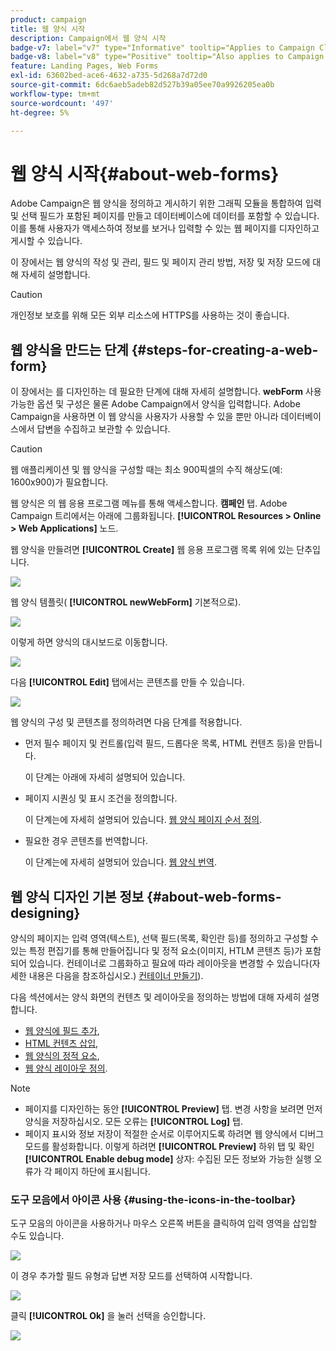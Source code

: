```yaml
---
product: campaign
title: 웹 양식 시작
description: Campaign에서 웹 양식 시작
badge-v7: label="v7" type="Informative" tooltip="Applies to Campaign Classic v7"
badge-v8: label="v8" type="Positive" tooltip="Also applies to Campaign v8"
feature: Landing Pages, Web Forms
exl-id: 63602bed-ace6-4632-a735-5d268a7d72d0
source-git-commit: 6dc6aeb5adeb82d527b39a05ee70a9926205ea0b
workflow-type: tm+mt
source-wordcount: '497'
ht-degree: 5%

---
```


# 웹 양식 시작{#about-web-forms}



Adobe Campaign은 웹 양식을 정의하고 게시하기 위한 그래픽 모듈을 통합하여 입력 및 선택 필드가 포함된 페이지를 만들고 데이터베이스에 데이터를 포함할 수 있습니다. 이를 통해 사용자가 액세스하여 정보를 보거나 입력할 수 있는 웹 페이지를 디자인하고 게시할 수 있습니다.

이 장에서는 웹 양식의 작성 및 관리, 필드 및 페이지 관리 방법, 저장 및 저장 모드에 대해 자세히 설명합니다.

>[!CAUTION]
>
>개인정보 보호를 위해 모든 외부 리소스에 HTTPS를 사용하는 것이 좋습니다.

## 웹 양식을 만드는 단계 {#steps-for-creating-a-web-form}

이 장에서는 를 디자인하는 데 필요한 단계에 대해 자세히 설명합니다. **webForm** 사용 가능한 옵션 및 구성은 물론 Adobe Campaign에서 양식을 입력합니다. Adobe Campaign을 사용하면 이 웹 양식을 사용자가 사용할 수 있을 뿐만 아니라 데이터베이스에서 답변을 수집하고 보관할 수 있습니다.

>[!CAUTION]
>
>웹 애플리케이션 및 웹 양식을 구성할 때는 최소 900픽셀의 수직 해상도(예: 1600x900)가 필요합니다.

웹 양식은 의 웹 응용 프로그램 메뉴를 통해 액세스합니다. **캠페인** 탭. Adobe Campaign 트리에서는 아래에 그룹화됩니다. **[!UICONTROL Resources > Online > Web Applications]** 노드.

웹 양식을 만들려면 **[!UICONTROL Create]** 웹 응용 프로그램 목록 위에 있는 단추입니다.

![](assets/webapp_create_new.png)

웹 양식 템플릿( **[!UICONTROL newWebForm]** 기본적으로).

![](assets/s_ncs_admin_survey_select_template.png)

이렇게 하면 양식의 대시보드로 이동합니다.

![](assets/webapp_empty_dashboard.png)

다음 **[!UICONTROL Edit]** 탭에서는 콘텐츠를 만들 수 있습니다.

![](assets/webapp_edit_tab.png)

웹 양식의 구성 및 콘텐츠를 정의하려면 다음 단계를 적용합니다.

* 먼저 필수 페이지 및 컨트롤(입력 필드, 드롭다운 목록, HTML 컨텐츠 등)을 만듭니다.

   이 단계는 아래에 자세히 설명되어 있습니다.

* 페이지 시퀀싱 및 표시 조건을 정의합니다.

   이 단계는에 자세히 설명되어 있습니다. [웹 양식 페이지 순서 정의](defining-web-forms-page-sequencing.md).

* 필요한 경우 콘텐츠를 번역합니다.

   이 단계는에 자세히 설명되어 있습니다. [웹 양식 번역](translating-a-web-form.md).

## 웹 양식 디자인 기본 정보 {#about-web-forms-designing}

양식의 페이지는 입력 영역(텍스트), 선택 필드(목록, 확인란 등)를 정의하고 구성할 수 있는 특정 편집기를 통해 만들어집니다 및 정적 요소(이미지, HTLM 콘텐츠 등)가 포함되어 있습니다. 컨테이너로 그룹화하고 필요에 따라 레이아웃을 변경할 수 있습니다(자세한 내용은 다음을 참조하십시오.) [컨테이너 만들기](defining-web-forms-layout.md#creating-containers)).

다음 섹션에서는 양식 화면의 컨텐츠 및 레이아웃을 정의하는 방법에 대해 자세히 설명합니다.

* [웹 양식에 필드 추가](adding-fields-to-a-web-form.md),
* [HTML 컨텐츠 삽입](static-elements-in-a-web-form.md#inserting-html-content),
* [웹 양식의 정적 요소](static-elements-in-a-web-form.md),
* [웹 양식 레이아웃 정의](defining-web-forms-layout.md).

>[!NOTE]
>
>* 페이지를 디자인하는 동안 **[!UICONTROL Preview]** 탭. 변경 사항을 보려면 먼저 양식을 저장하십시오. 모든 오류는 **[!UICONTROL Log]** 탭.
>* 페이지 표시와 정보 저장이 적절한 순서로 이루어지도록 하려면 웹 양식에서 디버그 모드를 활성화합니다. 이렇게 하려면 **[!UICONTROL Preview]** 하위 탭 및 확인 **[!UICONTROL Enable debug mode]** 상자: 수집된 모든 정보와 가능한 실행 오류가 각 페이지 하단에 표시됩니다.
>


### 도구 모음에서 아이콘 사용 {#using-the-icons-in-the-toolbar}

도구 모음의 아이콘을 사용하거나 마우스 오른쪽 버튼을 클릭하여 입력 영역을 삽입할 수도 있습니다.

![](assets/s_ncs_admin_webform_add_selection.png)

이 경우 추가할 필드 유형과 답변 저장 모드를 선택하여 시작합니다.

![](assets/s_ncs_admin_webform_select_storage.png)

클릭 **[!UICONTROL Ok]** 을 눌러 선택을 승인합니다.

![](assets/s_ncs_admin_webform_confirm_storage.png)
